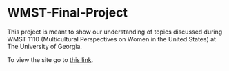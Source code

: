 # WMST-Final-Project

This project is meant to show our understanding of topics discussed during WMST 1110 (Multicultural Perspectives on Women in the United States) at The University of Georgia.

To view the site go to [this link](https://thomascedge.github.io/WMST-Final-Project/).
